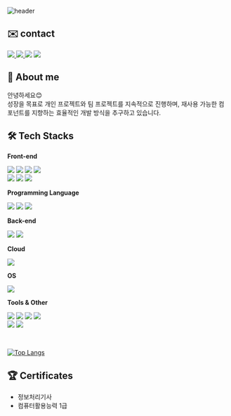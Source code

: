 ![header](https://capsule-render.vercel.app/api?type=waving&color=auto&height=300&section=header&text=bbbbmo's%20GitHub&fontSize=90)

## ✉️ contact

<p>
  <a href="https://bbbbbmo.tistory.com/">
    <img src="https://img.shields.io/badge/Tistory Blog-ed7409?style=flat&logo=tistory">
  </a>
  <a href="https://www.notion.so/3d3f5b9a5daf4f3aaceed4cd01e7e91a?pvs=4">
    <img src="https://img.shields.io/badge/Notion Blog-ffffff?style=flat&logo=notion&logoColor=black">
  </a>
  <img src="https://img.shields.io/badge/aqw20501@naver.com-05f72d?style=flat&logo=naver&logoColor=black">
  <a href="https://www.notion.so/13af855fd81c80e18254e1cda588f408">
    <img src="https://img.shields.io/badge/My Portfolio-6e05f7?style=flat&logo=rocket&logoColor=#D33847">
  </a>
</p>

## 👤 About me

안녕하세요😊
<br>
성장을 목표로 개인 프로젝트와 팀 프로젝트를 지속적으로 진행하며, 재사용 가능한 컴포넌트를 지향하는 효율적인 개발 방식을 추구하고 있습니다.

## 🛠️ Tech Stacks

**Front-end**

<img src="https://img.shields.io/badge/react-%2361DAFB.svg?&style=for-the-badge&logo=react&logoColor=black" /> <img src="https://img.shields.io/badge/styled--components-%23DB7093.svg?&style=for-the-badge&logo=styled-components&logoColor=white" /> <img src="https://img.shields.io/badge/vue.js-%234FC08D.svg?&style=for-the-badge&logo=vue.js&logoColor=white" /> <img src="https://img.shields.io/badge/vuetify-%231867C0.svg?&style=for-the-badge&logo=vuetify&logoColor=white" />
<br>
<img src="https://img.shields.io/badge/typescript-%233178C6.svg?&style=for-the-badge&logo=typescript&logoColor=white" /> <img src="https://img.shields.io/badge/sass-%23CC6699.svg?&style=for-the-badge&logo=sass&logoColor=white" /> <img src="https://img.shields.io/badge/tailwind%20css-%2338B2AC.svg?&style=for-the-badge&logo=tailwind%20css&logoColor=white" />

**Programming Language**

<img src="https://img.shields.io/badge/javascript-%23F7DF1E.svg?&style=for-the-badge&logo=javascript&logoColor=black" /> <img src="https://img.shields.io/badge/python-%233776AB.svg?&style=for-the-badge&logo=python&logoColor=white" /> <img src="https://img.shields.io/badge/c%2B%2B-%2300599C.svg?&style=for-the-badge&logo=c%2B%2B&logoColor=white" />

**Back-end**

<img src="https://img.shields.io/badge/mariadb-%23003545.svg?&style=for-the-badge&logo=mariadb&logoColor=white" /> <img src="https://img.shields.io/badge/php-%23777BB4.svg?&style=for-the-badge&logo=php&logoColor=white" />

**Cloud**

<img src="https://img.shields.io/badge/amazon%20aws-%23232F3E.svg?&style=for-the-badge&logo=amazon%20aws&logoColor=white" />

**OS**

<img src="https://img.shields.io/badge/ubuntu-%23E95420.svg?&style=for-the-badge&logo=ubuntu&logoColor=white" />

**Tools & Other**

<img src="https://img.shields.io/badge/postman-%23FF6C37.svg?&style=for-the-badge&logo=postman&logoColor=white" /> <img src="https://img.shields.io/badge/slack-%234A154B.svg?&style=for-the-badge&logo=slack&logoColor=white" /> <img src="https://img.shields.io/badge/jira-%230052CC.svg?&style=for-the-badge&logo=jira&logoColor=white" /> <img src="https://img.shields.io/badge/notion-%23000000.svg?&style=for-the-badge&logo=notion&logoColor=white" />
<br>
<img src="https://img.shields.io/badge/firebase-%23FFCA28.svg?&style=for-the-badge&logo=firebase&logoColor=black" /> <img src="https://img.shields.io/badge/supabase-%233ECF8E.svg?&style=for-the-badge&logo=supabase&logoColor=white" />

<br>

[![Top Langs](https://github-readme-stats.vercel.app/api/top-langs/?username=bbbbmo&layout=compact)](https://github.com/bbbbmo/github-readme-stats)

## 🏆 Certificates

- 정보처리기사
- 컴퓨터활용능력 1급
